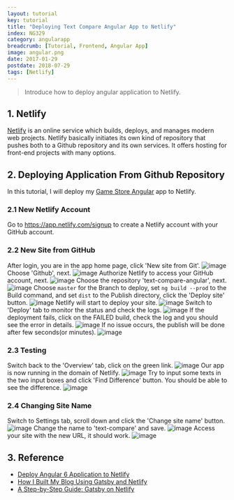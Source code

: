 ```yaml
---
layout: tutorial
key: tutorial
title: "Deploying Text Compare Angular App to Netlify"
index: NG329
category: angularapp
breadcrumb: [Tutorial, Frontend, Angular App]
image: angular.png
date: 2017-01-29
postdate: 2018-07-29
tags: [Netlify]
---
```


> Introduce how to deploy angular application to Netlify.

## 1. Netlify
[Netlify](https://www.netlify.com/) is an online service which builds, deploys, and manages modern web projects.  Netlify basically initiates its own kind of repository that pushes both to a Github repository and its own services. It offers hosting for front-end projects with many options.

## 2. Deploying Application From Github Repository
In this tutorial, I will deploy my [Game Store Angular](https://github.com/jojozhuang/game-store-angular) app to Netlify.
### 2.1 New Netlify Account
Go to https://app.netlify.com/signup to create a Netlify account with your GitHub account.
### 2.2 New Site from GitHub
After login, you are in the app home page, click 'New site from Git'.
![image](/public/images/frontend/329/app.png)
Choose 'Github', next.
![image](/public/images/frontend/329/newsite.png)
Authorize Netlify to access your GitHub account, next.
![image](/public/images/frontend/329/authorize.png)
Choose the repository 'text-compare-angular', next.
![image](/public/images/frontend/329/repository.png)
Choose `master` for the Branch to deploy, set `ng build --prod` to the Build command, and set `dist` to the Publish directory, click the 'Deploy site' button.
![image](/public/images/frontend/329/options.png)
Netlify will start to deploy your site.
![image](/public/images/frontend/329/inprogress.png)
Switch to 'Deploy' tab to monitor the status and check the logs.
![image](/public/images/frontend/329/monitor.png)
If the deployment fails, click on the FAILED build, check the log and you should see the error in details.
![image](/public/images/frontend/329/errorlog.png)
If no issue occurs, the publish will be done after few seconds(or minutes).
![image](/public/images/frontend/329/published.png)
### 2.3 Testing
Switch back to the 'Overview' tab, click on the green link.
![image](/public/images/frontend/329/overview.png)
Our app is now running in the domain of Netlify.
![image](/public/images/frontend/329/diff.png)
Try to input some texts in the two input boxes and click 'Find Difference' button. You should be able to see the difference.
![image](/public/images/frontend/329/compare.png)
### 2.4 Changing Site Name
Switch to Settings tab, scroll down and click the 'Change site name' button.
![image](/public/images/frontend/329/settings.png)
Change the name to 'text-compare' and save.
![image](/public/images/frontend/329/changename.png)
Access your site with the new URL, it should work.
![image](/public/images/frontend/329/newname.png)

## 3. Reference
* [Deploy Angular 6 Application to Netlify](https://medium.com/@geeksamu/deploy-angular-6-application-to-netlify-60b39b9df61c)
* [How I Built My Blog Using Gatsby and Netlify](https://blog.pavsidhu.com/how-i-built-my-blog-using-gatsby-and-netlify/)
* [A Step-by-Step Guide: Gatsby on Netlify](https://www.netlify.com/blog/2016/02/24/a-step-by-step-guide-gatsby-on-netlify/)
